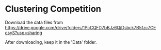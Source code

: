 # Clustering Competition
 
Download the data files from
https://drive.google.com/drive/folders/1PcCQFD7bBJz6QjDsbck7B5fzc7CEcsyS?usp=sharing

After downloading, keep it in the 'Data' folder.
